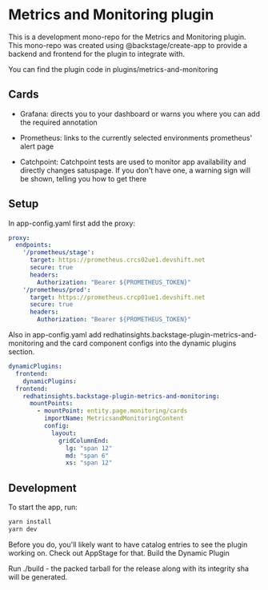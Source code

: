 # Metrics and Monitoring plugin

This is a development mono-repo for the Metrics and Monitoring plugin. This mono-repo was created using @backstage/create-app to provide a backend and frontend for the plugin to integrate with.

You can find the plugin code in plugins/metrics-and-monitoring

## Cards

- Grafana: directs you to your dashboard or warns you where you can add the required annotation

- Prometheus: links to the currently selected environments prometheus' alert page

- Catchpoint: Catchpoint tests are used to monitor app availability and directly changes satuspage. If you don't have one, a warning sign will be shown, telling you how to get there 

## Setup 

In app-config.yaml first add the proxy:
```yaml
proxy:
  endpoints:
    '/prometheus/stage':
      target: https://prometheus.crcs02ue1.devshift.net
      secure: true
      headers:
        Authorization: "Bearer ${PROMETHEUS_TOKEN}"
    '/prometheus/prod':
      target: https://prometheus.crcp01ue1.devshift.net
      secure: true
      headers:
        Authorization: "Bearer ${PROMETHEUS_TOKEN}"
```

Also in app-config.yaml add redhatinsights.backstage-plugin-metrics-and-monitoring and the card component configs into the dynamic plugins section.

```yaml
dynamicPlugins:
  frontend:
    dynamicPlugins:
  frontend:
    redhatinsights.backstage-plugin-metrics-and-monitoring:
      mountPoints:
        - mountPoint: entity.page.monitoring/cards
          importName: MetricsandMonitoringContent
          config:
            layout:
              gridColumnEnd:
                lg: "span 12"
                md: "span 6"
                xs: "span 12"
```

## Development

To start the app, run:
```sh
yarn install
yarn dev
```
Before you do, you'll likely want to have catalog entries to see the plugin working on. Check out AppStage for that.
Build the Dynamic Plugin

Run ./build - the packed tarball for the release along with its integrity sha will be generated.
